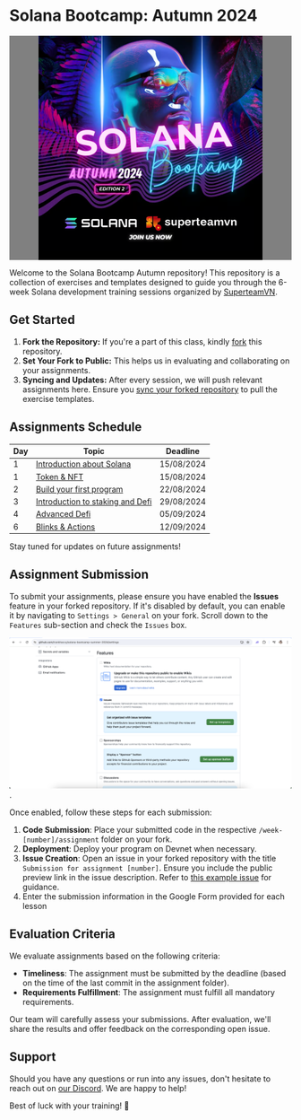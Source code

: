 # Solana Bootcamp: Autumn 2024

<p width="full" margin="auto" align="center" style="background:gray"><img src="assets/logo.png" alt="ship" width="400" margin="auto" align="center" /></p>

Welcome to the Solana Bootcamp Autumn repository! This repository is a collection of exercises and templates designed to guide you through the 6-week Solana development training sessions organized by [SuperteamVN](https://vn.superteam.fun/).

## Get Started

1. **Fork the Repository:** If you're a part of this class, kindly [fork](https://docs.github.com/en/get-started/quickstart/fork-a-repo#forking-a-repository) this repository.
2. **Set Your Fork to Public:** This helps us in evaluating and collaborating on your assignments.
3. **Syncing and Updates:** After every session, we will push relevant assignments here. Ensure you [sync your forked repository](https://docs.github.com/en/pull-requests/collaborating-with-pull-requests/working-with-forks/syncing-a-fork) to pull the exercise templates.

## Assignments Schedule

| Day | Topic                                               | Deadline   |
| --- | --------------------------------------------------- | ---------- |
| 1   | [Introduction about Solana](./assignment-1/)        | 15/08/2024 |
| 1   | [Token & NFT](./assignment-2/)                      | 15/08/2024 |
| 2   | [Build your first program](./assignment-3/)         | 22/08/2024 |
| 3   | [Introduction to staking and Defi](./assignment-4/) | 29/08/2024 |
| 4   | [Advanced Defi](./assignment-5/)                    | 05/09/2024 |
| 6   | [Blinks & Actions](./assignment-6/)                 | 12/09/2024 |

Stay tuned for updates on future assignments!

## Assignment Submission

To submit your assignments, please ensure you have enabled the **Issues** feature in your forked repository. If it's disabled by default, you can enable it by navigating to `Settings > General` on your fork. Scroll down to the `Features` sub-section and check the `Issues` box.

![how to enable issue feature on fork](./assets/enable-issue-feature.png).

Once enabled, follow these steps for each submission:

1. **Code Submission**: Place your submitted code in the respective `/week-[number]/assignment` folder on your fork.
2. **Deployment**: Deploy your program on Devnet when necessary.
3. **Issue Creation**: Open an issue in your forked repository with the title `Submission for assignment [number]`. Ensure you include the public preview link in the issue description. Refer to [this example issue](https://github.com/trankhacvy/solana-bootcamp-autumn-2024/issues/1) for guidance.
4. Enter the submission information in the Google Form provided for each lesson

## Evaluation Criteria

We evaluate assignments based on the following criteria:

- **Timeliness**: The assignment must be submitted by the deadline (based on the time of the last commit in the assignment folder).
- **Requirements Fulfillment**: The assignment must fulfill all mandatory requirements.

Our team will carefully assess your submissions. After evaluation, we'll share the results and offer feedback on the corresponding open issue.

## Support

Should you have any questions or run into any issues, don't hesitate to reach out on [our Discord](https://discord.gg/gZmWJ5jQ). We are happy to help!

Best of luck with your training! 🌟
